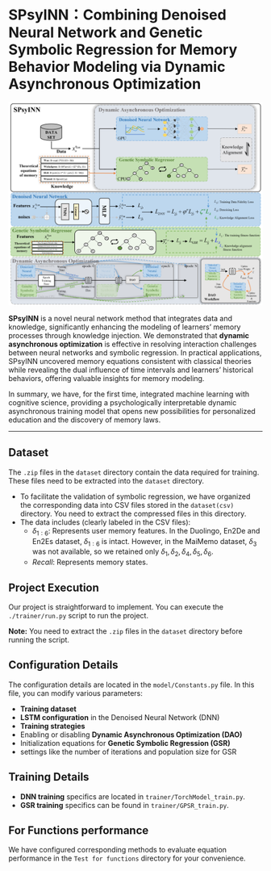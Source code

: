 # SPsyINN：Combining Denoised Neural Network and Genetic Symbolic Regression for Memory Behavior Modeling via Dynamic Asynchronous Optimization

![avator](Images/SPsyINN.png)

**SPsyINN** is a novel neural network method that integrates data and knowledge, significantly enhancing the modeling of learners’ memory processes through knowledge injection. We demonstrated that **dynamic asynchronous optimization** is effective in resolving interaction challenges between neural networks and symbolic regression. In practical applications, SPsyINN uncovered memory equations consistent with classical theories while revealing the dual influence of time intervals and learners’ historical behaviors, offering valuable insights for memory modeling.

In summary, we have, for the first time, integrated machine learning with cognitive science, providing a psychologically interpretable dynamic asynchronous training model that opens new possibilities for personalized education and the discovery of memory laws.

---
## Dataset

The `.zip` files in the `dataset` directory contain the data required for training. These files need to be extracted into the `dataset` directory.
- To facilitate the validation of symbolic regression, we have organized the corresponding data into CSV files stored in the `dataset(csv)` directory. You need to extract the compressed files in this directory.
- The data includes (clearly labeled in the CSV files):
  - $\delta_{1:6}$: Represents user memory features. In the Duolingo, En2De and En2Es dataset, $\delta_{1:6}$ is intact. However, in the MaiMemo dataset, $\delta_3$ was not available, so we retained only $\delta_1, \delta_2, \delta_4, \delta_5, \delta_6$.
  - $Recall$: Represents memory states.

## Project Execution

Our project is straightforward to implement. You can execute the `./trainer/run.py` script to run the project. 

**Note:** You need to extract the `.zip` files in the `dataset` directory before running the script.

## Configuration Details
The configuration details are located in the `model/Constants.py` file. In this file, you can modify various parameters:

- **Training dataset**
- **LSTM configuration** in the Denoised Neural Network (DNN)
- **Training strategies**
- Enabling or disabling **Dynamic Asynchronous Optimization (DAO)**
- Initialization equations for **Genetic Symbolic Regression (GSR)**
- settings like the number of iterations and population size for GSR

## Training Details

- **DNN training** specifics are located in `trainer/TorchModel_train.py`.
- **GSR training** specifics can be found in `trainer/GPSR_train.py`.

## For Functions performance

We have configured corresponding methods to evaluate equation performance in the `Test for functions` directory for your convenience.
